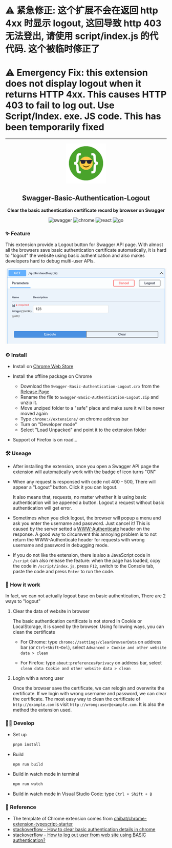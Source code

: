 # ⚠ 紧急修正: 这个扩展不会在返回 http 4xx 时显示 logout, 这回导致 http 403 无法登出, 请使用 script/index.js 的代代码. 这个被临时修正了

# ⚠ Emergency Fix: this extension does not display logout when it returns HTTP 4xx. This causes HTTP 403 to fail to log out. Use Script/Index. exe. JS code. This has been temporarily fixed

---

<div align="center">
  <img src="./image/icon.png" width="125"/>
  <h2>Swagger-Basic-Authentication-Logout</h2>
  <p>
    <strong>Clear the basic authentication certificate record by browser on Swagger</strong>
  </p>
  <p>
    <img alt="swagger" src="https://img.shields.io/badge/Swagger-85EA2D?style=flat-square&logo=Swagger&logoColor=black"/> <img alt="chrome" src="https://img.shields.io/badge/Chrome Extension-4285F4?style=flat-square&logo=GoogleChrome&logoColor=white"/> <img alt="react" src="https://img.shields.io/badge/React-61DAFB?style=flat-square&logo=React&logoColor=black"/> <img alt="go" src="https://img.shields.io/badge/Webpack-8DD6F9?style=flat-square&logo=Webpack&logoColor=black"/>



  </p>
</div>

### ✨ Feature

This extension provide a Logout button for Swagger API page. With almost all the browsers save basic authentication certificate automatically, it is hard to "logout" the website using basic authentication and also makes developers hard to debug multi-user APIs.

<div align="center">
  <img src="./image/demonstration-1.png"/>
</div>

### ⚙️ Install

- Install on [Chrome Web Store](https://chrome.google.com/webstore/detail/swagger-basic-authenticat/odoockcomgcdpmdhnenigjdjaiibibhk)
- Install the offline package on Chrome
  - Download the `Swagger-Basic-Authentication-Logout.crx` from the [Release Page](https://github.com/KairuiLiu/Swagger-Basic-Authentication-Logout/releases)
  - Rename the file to  `Swagger-Basic-Authentication-Logout.zip` and unzip it.
  - Move unziped folder to a "safe" place and make sure it will be never moved again
  - Type `chrome://extensions/` on chrome address bar
  - Turn on "Developer mode"
  - Select "Load Unpacked" and point it to the extension folder

- Support of Firefox is on road...

### 🛠️ Useage

- After installing the extension, once you open a Swagger API page the extension will automatically work with the badge of icon turns "ON"

- When any request is responsed with code not 400 - 500, There will appear a "Logout" button. Click it you can logout.

  It also means that, requests, no matter whether it is using basic authentication will be appened a button. Logout a request without basic authentication will get error.

- Sometimes when you click logout, the browser will popup a menu and ask you enter the username and password. Just cancel it! This is caused by the server setted a [WWW-Authenticate](https://developer.mozilla.org/en-US/docs/Web/HTTP/Headers/WWW-Authenticate) header on the response. A good way to circumvent this annoying problem is to not return the WWW-Authenticate header for requests with wrong username and password in debugging mode.

- If you do not like the extension, there is also a JavaScript code in `/script` can also release the feature: when the page has loaded, copy the code in `/script/index.js`, press `F12`, switch to the Console tab, paste the code and press `Enter` to run the code.

### 🤔 How it work

In fact, we can not actually logout base on basic authentication, There are 2 ways to "logout"

1. Clear the data of website in browser

   The basic authentication certificate is not stored in Cookie or LocalStorage, it is saved by the browser. Using following ways, you can clean the certificate

   - For Chrome: type `chrome://settings/clearBrowserData` on address bar (or `Ctrl+Shift+Del`), select `Advanced > Cookie and other website data > clean`

   - For Firefox: type `about:preferences#privacy` on address bar, select `clean data Cookie and other website data > clean`

2. Login with a wrong user

   Once the browser save the certificate, we can relogin and overwrite the certificate. If we login with wrong username and password, we can clear the certificate. The most easy way to clean the certificate of `http://example.com` is visit `http://wrong:user@example.com`. It is also the method the extension used.


### 🧑‍💻 Develop

- Set up

  ```bash
  pnpm install
  ```

- Build

  ```bash
  npm run build
  ```

- Build in watch mode in terminal

  ```bash
  npm run watch
  ```

- Build in watch mode in Visual Studio Code: type `Ctrl + Shift + B`

### 🥰 Reference

- The template of Chrome extension comes from [chibat/chrome-extension-typescript-starter](https://github.com/chibat/chrome-extension-typescript-starter)
- [stackoverflow - How to clear basic authentication details in chrome](https://stackoverflow.com/questions/5957822/how-to-clear-basic-authentication-details-in-chrome)
- [stackoverflow - How to log out user from web site using BASIC authentication?](https://stackoverflow.com/questions/233507/how-to-log-out-user-from-web-site-using-basic-authentication)
